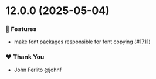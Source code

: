 # 12.0.0 (2025-05-04)

### 🚀 Features

- make font packages responsible for font copying ([#1711](https://github.com/oblador/react-native-vector-icons/pull/1711))

### ❤️ Thank You

- John Ferlito @johnf